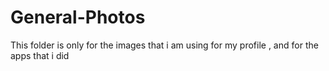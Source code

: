 # General-Photos

This folder is only for the images that i am using for my profile , and for the apps that i did 
